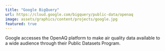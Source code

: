 ```yaml
---
title: "Google BigQuery"
url: https://cloud.google.com/bigquery/public-data/openaq
image: assets/graphics/content/projects/google.jpg
featured: true
---
```


Google accesses the OpenAQ platform to make air quality data available to a wide audience through their Public Datasets Program.
